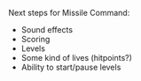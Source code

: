 Next steps for Missile Command:
 - Sound effects
 - Scoring
 - Levels
 - Some kind of lives (hitpoints?)
 - Ability to start/pause levels
